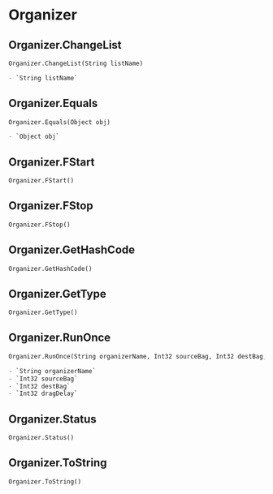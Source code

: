 # Organizer

## Organizer.ChangeList
```py
Organizer.ChangeList(String listName)

- `String listName` 
```

## Organizer.Equals
```py
Organizer.Equals(Object obj)

- `Object obj` 
```

## Organizer.FStart
```py
Organizer.FStart()


```

## Organizer.FStop
```py
Organizer.FStop()


```

## Organizer.GetHashCode
```py
Organizer.GetHashCode()


```

## Organizer.GetType
```py
Organizer.GetType()


```

## Organizer.RunOnce
```py
Organizer.RunOnce(String organizerName, Int32 sourceBag, Int32 destBag, Int32 dragDelay)

- `String organizerName` 
- `Int32 sourceBag` 
- `Int32 destBag` 
- `Int32 dragDelay` 
```

## Organizer.Status
```py
Organizer.Status()


```

## Organizer.ToString
```py
Organizer.ToString()


```
